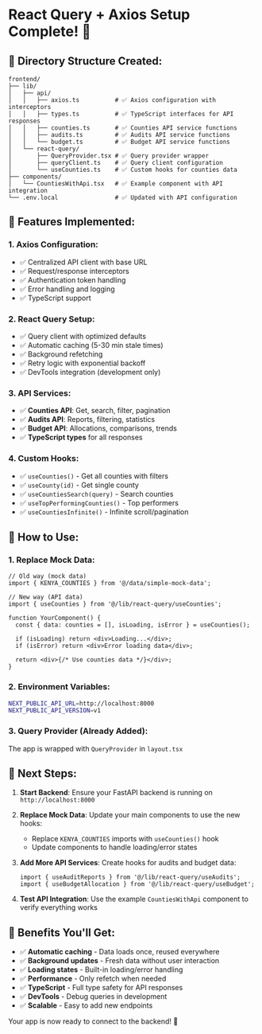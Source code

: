 # React Query + Axios Setup Complete! 🎉

## 📁 **Directory Structure Created:**

```
frontend/
├── lib/
│   ├── api/
│   │   ├── axios.ts          # ✅ Axios configuration with interceptors
│   │   ├── types.ts          # ✅ TypeScript interfaces for API responses
│   │   ├── counties.ts       # ✅ Counties API service functions
│   │   ├── audits.ts         # ✅ Audits API service functions
│   │   └── budget.ts         # ✅ Budget API service functions
│   └── react-query/
│       ├── QueryProvider.tsx # ✅ Query provider wrapper
│       ├── queryClient.ts    # ✅ Query client configuration
│       └── useCounties.ts    # ✅ Custom hooks for counties data
├── components/
│   └── CountiesWithApi.tsx   # ✅ Example component with API integration
└── .env.local                # ✅ Updated with API configuration
```

## 🚀 **Features Implemented:**

### **1. Axios Configuration:**

- ✅ Centralized API client with base URL
- ✅ Request/response interceptors
- ✅ Authentication token handling
- ✅ Error handling and logging
- ✅ TypeScript support

### **2. React Query Setup:**

- ✅ Query client with optimized defaults
- ✅ Automatic caching (5-30 min stale times)
- ✅ Background refetching
- ✅ Retry logic with exponential backoff
- ✅ DevTools integration (development only)

### **3. API Services:**

- ✅ **Counties API**: Get, search, filter, pagination
- ✅ **Audits API**: Reports, filtering, statistics
- ✅ **Budget API**: Allocations, comparisons, trends
- ✅ **TypeScript types** for all responses

### **4. Custom Hooks:**

- ✅ `useCounties()` - Get all counties with filters
- ✅ `useCounty(id)` - Get single county
- ✅ `useCountiesSearch(query)` - Search counties
- ✅ `useTopPerformingCounties()` - Top performers
- ✅ `useCountiesInfinite()` - Infinite scroll/pagination

## 🔧 **How to Use:**

### **1. Replace Mock Data:**

```tsx
// Old way (mock data)
import { KENYA_COUNTIES } from '@/data/simple-mock-data';

// New way (API data)
import { useCounties } from '@/lib/react-query/useCounties';

function YourComponent() {
  const { data: counties = [], isLoading, isError } = useCounties();

  if (isLoading) return <div>Loading...</div>;
  if (isError) return <div>Error loading data</div>;

  return <div>{/* Use counties data */}</div>;
}
```

### **2. Environment Variables:**

```bash
NEXT_PUBLIC_API_URL=http://localhost:8000
NEXT_PUBLIC_API_VERSION=v1
```

### **3. Query Provider (Already Added):**

The app is wrapped with `QueryProvider` in `layout.tsx`

## 📝 **Next Steps:**

1. **Start Backend**: Ensure your FastAPI backend is running on `http://localhost:8000`

2. **Replace Mock Data**: Update your main components to use the new hooks:

   - Replace `KENYA_COUNTIES` imports with `useCounties()` hook
   - Update components to handle loading/error states

3. **Add More API Services**: Create hooks for audits and budget data:

   ```tsx
   import { useAuditReports } from '@/lib/react-query/useAudits';
   import { useBudgetAllocation } from '@/lib/react-query/useBudget';
   ```

4. **Test API Integration**: Use the example `CountiesWithApi` component to verify everything works

## 🎯 **Benefits You'll Get:**

- ✅ **Automatic caching** - Data loads once, reused everywhere
- ✅ **Background updates** - Fresh data without user interaction
- ✅ **Loading states** - Built-in loading/error handling
- ✅ **Performance** - Only refetch when needed
- ✅ **TypeScript** - Full type safety for API responses
- ✅ **DevTools** - Debug queries in development
- ✅ **Scalable** - Easy to add new endpoints

Your app is now ready to connect to the backend! 🚀
